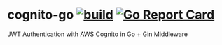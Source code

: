 # cognito-go [![build](https://travis-ci.com/hiepd/cognito-go.svg?branch=master)](https://travis-ci.com/github/hiepd/cognito-go)  [![Go Report Card](https://goreportcard.com/badge/github.com/hiepd/cognito-go)](https://goreportcard.com/report/github.com/hiepd/cognito-go)
JWT Authentication with AWS Cognito in Go + Gin Middleware
